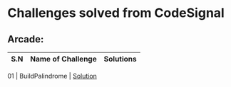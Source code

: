 # Challenges solved from CodeSignal
 
## Arcade:
 S.N | Name of Challenge | Solutions 
----|-------------------|-----------

01 | BuildPalindrome | [Solution](https://google.com) 
